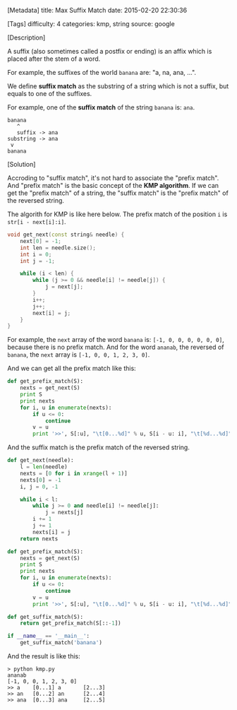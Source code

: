 [Metadata]
title: Max Suffix Match
date: 2015-02-20 22:30:36 

[Tags]
difficulty: 4
categories: kmp, string
source: google

[Description]

A suffix (also sometimes called a postfix or ending) is an affix which is placed after the stem of a word.

For example, the suffixes of the world `banana` are: "a, na, ana, ...".

We define **suffix match** as the substring of a string which is not a suffix, but equals to one of the suffixes.

For example, one of the **suffix match** of the string `banana` is: `ana`.

```
banana
   ^
   suffix -> ana
substring -> ana
 v  
banana
```

[Solution]

Accroding to "suffix match", it's not hard to associate the "prefix match". And "prefix match" is the basic concept of the **KMP algorithm**. If we can get the "prefix match" of a string, the "suffix match" is the "prefix match" of the reversed string.

The algorith for KMP is like here below. The prefix match of the position `i` is `str[i - next[i]:i]`.

```cpp
void get_next(const string& needle) {
    next[0] = -1;
    int len = needle.size();
    int i = 0;
    int j = -1;

    while (i < len) {
        while (j >= 0 && needle[i] != needle[j]) {
            j = next[j];
        }
        i++;
        j++;
        next[i] = j;
    }
}
```

For example, the `next` array of the word `banana` is: `[-1, 0, 0, 0, 0, 0, 0]`, because there is no prefix match. And for the word `ananab`, the reversed of `banana`, the `next` array is `[-1, 0, 0, 1, 2, 3, 0]`.

And we can get all the prefix match like this:

```python
def get_prefix_match(S):
    nexts = get_next(S)
    print S
    print nexts
    for i, u in enumerate(nexts):
        if u <= 0:
            continue
        v = u
        print '>>', S[:u], "\t[0...%d]" % u, S[i - u: i], "\t[%d...%d]" % (i - u, i)
```

And the suffix match is the prefix match of the reversed string.

```python
def get_next(needle):
    l = len(needle)
    nexts = [0 for i in xrange(l + 1)]
    nexts[0] = -1
    i, j = 0, -1

    while i < l:
        while j >= 0 and needle[i] != needle[j]:
            j = nexts[j]
        i += 1
        j += 1
        nexts[i] = j
    return nexts

def get_prefix_match(S):
    nexts = get_next(S)
    print S
    print nexts
    for i, u in enumerate(nexts):
        if u <= 0:
            continue
        v = u
        print '>>', S[:u], "\t[0...%d]" % u, S[i - u: i], "\t[%d...%d]" % (i - u, i)

def get_suffix_match(S):
    return get_prefix_match(S[::-1])

if __name__ == '__main__':
    get_suffix_match('banana')
```

And the result is like this:

```
> python kmp.py
ananab
[-1, 0, 0, 1, 2, 3, 0]
>> a    [0...1] a       [2...3]
>> an   [0...2] an      [2...4]
>> ana  [0...3] ana     [2...5]
```


